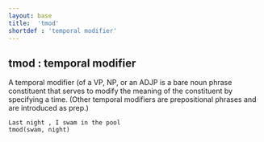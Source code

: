 ```yaml
---
layout: base
title:  'tmod'
shortdef : 'temporal modifier'
---
```



## tmod : temporal modifier
A temporal modifier (of a VP, NP, or an ADJP is a bare noun phrase constituent that serves to modify the meaning of the constituent by specifying a time.  (Other temporal modifiers are prepositional phrases and are introduced as prep.) 

~~~ sdparse
Last night , I swam in the pool
tmod(swam, night)
~~~

 


